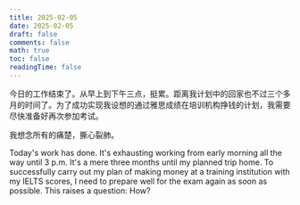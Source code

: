 ```yaml
---
title: 2025-02-05
date: 2025-02-05
draft: false
comments: false
math: true
toc: false
readingTime: false
---
```


今日的工作结束了。从早上到下午三点，挺累。距离我计划中的回家也不过三个多月的时间了。为了成功实现我设想的通过雅思成绩在培训机构挣钱的计划，我需要尽快准备好再次参加考试。

我想念所有的痛楚，撕心裂肺。

Today's work has done. It's exhausting working from early morning all the way until 3 p.m. It's a mere three months until my planned trip home. To successfully carry out my plan of making money at a training institution with my IELTS scores, I need to prepare well for the exam again as soon as possible. This raises a question: How? 